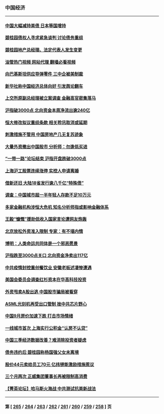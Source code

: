 ### 中国经济
---
#### [中国大幅减持美债 日本等国增持](../../pages/ncid283/n14099787.md?10210445) 
#### [碧桂园债权人寻求紧急谈判 讨论债务重组](../../pages/ncid283/n14099780.md?10210445) 
#### [碧桂园地产总经理、法定代表人发生变更](../../pages/ncid283/n14099678.md?10210445) 
#### [油管热门视频 网站代理 翻墙必看视频](http://138.2.39.72:81/youtube.html?epic-marker?10210445)
#### [向巴基斯坦供应导弹零件 三中企被美制裁](../../pages/ncid283/n14099760.md?10210445) 
#### [新华社称中国经济总体向好 引发舆论翻车](../../pages/ncid283/n14099726.md?10210445) 
#### [上交所原副总经理被立案调查 金融高官密集落马](../../pages/ncid283/n14099496.md?10210445) 
#### [沪指破3000点 北向资金本周净流出逾240亿](../../pages/ncid283/n14099488.md?10210445) 
#### [恒大修改拟议重组条款 相关聆讯取消或延期](../../pages/ncid283/n14099425.md?10210445) 
#### [刺激措施不管用 中国房地产几无复苏迹象](../../pages/ncid283/n14099268.md?10210445) 
#### [大量外资撤出中国股市 分析师：勿逢低买进](../../pages/ncid283/n14099274.md?10210445) 
#### [“一带一路”论坛结束 沪指开盘跌破3000点](../../pages/ncid283/n14099184.md?10210445) 
#### [上海沪工股票连续涨停 实控人申请离婚](../../pages/ncid283/n14099108.md?10210445) 
#### [借新还旧 大陆18省发行逾八千亿“特殊债”](../../pages/ncid283/n14099101.md?10210445) 
#### [调查：中国城市超一半年轻人存款不足10万元](../../pages/ncid283/n14099065.md?10210445) 
#### [多家金融机构涉恒大危机 知名分析师指或影响金融体系](../../pages/ncid283/n14099100.md?10210445) 
#### [王毅“慷慨”援助低收入国家言论遭网友炮轰](../../pages/ncid283/n14098834.md?10210445) 
#### [北京放松外资准入限制 专家：有不堪内情](../../pages/ncid283/n14098659.md?10210445) 
#### [博明：人类命运共同体是一个邪恶愿景](../../pages/ncid283/n14098778.md?10210445) 
#### [沪指跌至3000点关口 北向资金净卖出117亿](../../pages/ncid283/n14098587.md?10210445) 
#### [中共疫情封控重创餐饮业 安徽老板述凄惨遭遇](../../pages/ncid283/n14098571.md?10210445) 
#### [美国会委员会调查红杉资本在华高科技投资](../../pages/ncid283/n14098474.md?10210445) 
#### [外资甩卖A股出逃 中国股市骗局被看穿](../../pages/ncid283/n14098486.md?10210445) 
#### [ASML光刻机再受出口管制 挫中共芯片野心](../../pages/ncid283/n14098332.md?10210445) 
#### [中国9月房价加速下跌 打击市场情绪](../../pages/ncid283/n14098472.md?10210445) 
#### [一线城市首次 上海实行公积金“认房不认贷”](../../pages/ncid283/n14098350.md?10210445) 
#### [中国三季经济数据改善？难消除投资者疑虑](../../pages/ncid283/n14098246.md?10210445) 
#### [债务违约后 碧桂园称杨国强父女未离境](../../pages/ncid283/n14098288.md?10210445) 
#### [股价44元卖给员工70元 亿纬锂能激励措施惹议](../../pages/ncid283/n14098310.md?10210445) 
#### [三个月两次 正威集团董事长再被限制高消费](../../pages/ncid283/n14098300.md?10210445) 
#### [【菁英论坛】哈马斯火海战 中共测试抗美新战法](../../pages/ncid283/n14098248.md?10210445) 

---
#### 第 [ [265](./265.md?10210445) / [264](./264.md?10210445) / [263](./263.md?10210445) / [262](./262.md?10210445) / [261](./261.md?10210445) / [260](./260.md?10210445) / [259](./259.md?10210445) / [258](./258.md?10210445) ] 页
